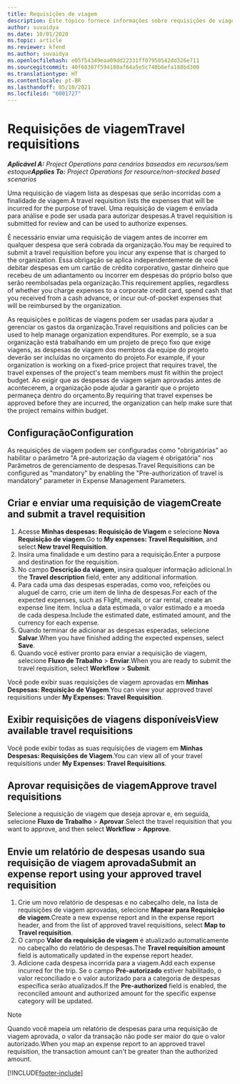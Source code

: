 ```yaml
---
title: Requisições de viagem
description: Este tópico fornece informações sobre requisições de viagem.
author: suvaidya
ms.date: 10/01/2020
ms.topic: article
ms.reviewer: kfend
ms.author: suvaidya
ms.openlocfilehash: e05f54349eaa09dd22331ff07950542dd326e711
ms.sourcegitcommit: 40f68387f594180af64a5e5c748b6efa188bd300
ms.translationtype: HT
ms.contentlocale: pt-BR
ms.lasthandoff: 05/10/2021
ms.locfileid: "6001727"
---
```

# <a name="travel-requisitions"></a><span data-ttu-id="0609a-103">Requisições de viagem</span><span class="sxs-lookup"><span data-stu-id="0609a-103">Travel requisitions</span></span>

<span data-ttu-id="0609a-104">_**Aplicável A:** Project Operations para cenários baseados em recursos/sem estoque_</span><span class="sxs-lookup"><span data-stu-id="0609a-104">_**Applies To:** Project Operations for resource/non-stocked based scenarios_</span></span>

<span data-ttu-id="0609a-105">Uma requisição de viagem lista as despesas que serão incorridas com a finalidade de viagem.</span><span class="sxs-lookup"><span data-stu-id="0609a-105">A travel requisition lists the expenses that will be incurred for the purpose of travel.</span></span> <span data-ttu-id="0609a-106">Uma requisição de viagem é enviada para análise e pode ser usada para autorizar despesas.</span><span class="sxs-lookup"><span data-stu-id="0609a-106">A travel requisition is submitted for review and can be used to authorize expenses.</span></span>

<span data-ttu-id="0609a-107">É necessário enviar uma requisição de viagem antes de incorrer em qualquer despesa que será cobrada da organização.</span><span class="sxs-lookup"><span data-stu-id="0609a-107">You may be required to submit a travel requisition before you incur any expense that is charged to the organization.</span></span> <span data-ttu-id="0609a-108">Essa obrigação se aplica independentemente de você debitar despesas em um cartão de crédito corporativo, gastar dinheiro que recebeu de um adiantamento ou incorrer em despesas do próprio bolso que serão reembolsadas pela organização.</span><span class="sxs-lookup"><span data-stu-id="0609a-108">This requirement applies, regardless of whether you charge expenses to a corporate credit card, spend cash that you received from a cash advance, or incur out-of-pocket expenses that will be reimbursed by the organization.</span></span>

<span data-ttu-id="0609a-109">As requisições e políticas de viagens podem ser usadas para ajudar a gerenciar os gastos da organização.</span><span class="sxs-lookup"><span data-stu-id="0609a-109">Travel requisitions and policies can be used to help manage organization expenditures.</span></span> <span data-ttu-id="0609a-110">Por exemplo, se a sua organização está trabalhando em um projeto de preço fixo que exige viagens, as despesas de viagem dos membros da equipe do projeto deverão ser incluídas no orçamento do projeto.</span><span class="sxs-lookup"><span data-stu-id="0609a-110">For example, if your organization is working on a fixed-price project that requires travel, the travel expenses of the project's team members must fit within the project budget.</span></span> <span data-ttu-id="0609a-111">Ao exigir que as despesas de viagem sejam aprovadas antes de acontecerem, a organização pode ajudar a garantir que o projeto permaneça dentro do orçamento.</span><span class="sxs-lookup"><span data-stu-id="0609a-111">By requiring that travel expenses be approved before they are incurred, the organization can help make sure that the project remains within budget.</span></span>

## <a name="configuration"></a><span data-ttu-id="0609a-112">Configuração</span><span class="sxs-lookup"><span data-stu-id="0609a-112">Configuration</span></span> 

<span data-ttu-id="0609a-113">As requisições de viagem podem ser configuradas como "obrigatórias" ao habilitar o parâmetro "A pré-autorização da viagem é obrigatória" nos Parâmetros de gerenciamento de despesas.</span><span class="sxs-lookup"><span data-stu-id="0609a-113">Travel Requisitions can be configured as "mandatory" by enabling the "Pre-authorization of travel is mandatory" parameter in Expense Management Parameters.</span></span> 

## <a name="create-and-submit-a-travel-requisition"></a><span data-ttu-id="0609a-114">Criar e enviar uma requisição de viagem</span><span class="sxs-lookup"><span data-stu-id="0609a-114">Create and submit a travel requisition</span></span>

1. <span data-ttu-id="0609a-115">Acesse **Minhas despesas: Requisição de Viagem** e selecione **Nova Requisição de viagem**.</span><span class="sxs-lookup"><span data-stu-id="0609a-115">Go to **My expenses: Travel Requisition**, and select **New travel Requisition**.</span></span>
2. <span data-ttu-id="0609a-116">Insira uma finalidade e um destino para a requisição.</span><span class="sxs-lookup"><span data-stu-id="0609a-116">Enter a purpose and destination for the requisition.</span></span>
3. <span data-ttu-id="0609a-117">No campo **Descrição da viagem**, insira qualquer informação adicional.</span><span class="sxs-lookup"><span data-stu-id="0609a-117">In the  **Travel description** field, enter any additional information.</span></span> 
4. <span data-ttu-id="0609a-118">Para cada uma das despesas esperadas, como voo, refeições ou aluguel de carro, crie um item de linha de despesas.</span><span class="sxs-lookup"><span data-stu-id="0609a-118">For each of the expected expenses, such as Flight, meals, or car rental, create an expense line item.</span></span> <span data-ttu-id="0609a-119">Inclua a data estimada, o valor estimado e a moeda de cada despesa.</span><span class="sxs-lookup"><span data-stu-id="0609a-119">Include the estimated date, estimated amount, and the currency for each expense.</span></span> 
5. <span data-ttu-id="0609a-120">Quando terminar de adicionar as despesas esperadas, selecione **Salvar**.</span><span class="sxs-lookup"><span data-stu-id="0609a-120">When you have finished adding the expected expenses, select **Save**.</span></span>
6. <span data-ttu-id="0609a-121">Quando você estiver pronto para enviar a requisição de viagem, selecione **Fluxo de Trabalho** > **Enviar**.</span><span class="sxs-lookup"><span data-stu-id="0609a-121">When you are ready to submit the travel requisition, select **Workflow** > **Submit**.</span></span>

<span data-ttu-id="0609a-122">Você pode exibir suas requisições de viagem aprovadas em **Minhas Despesas: Requisição de Viagem**.</span><span class="sxs-lookup"><span data-stu-id="0609a-122">You can view your approved travel requisitions under **My Expenses: Travel Requisition**.</span></span> 

## <a name="view-available-travel-requisitions"></a><span data-ttu-id="0609a-123">Exibir requisições de viagens disponíveis</span><span class="sxs-lookup"><span data-stu-id="0609a-123">View available travel requisitions</span></span>

<span data-ttu-id="0609a-124">Você pode exibir todas as suas requisições de viagem em **Minhas Despesas: Requisições de Viagem**.</span><span class="sxs-lookup"><span data-stu-id="0609a-124">You can view all of your travel requisitions under **My Expenses: Travel Requisitions**.</span></span>

## <a name="approve-travel-requisitions"></a><span data-ttu-id="0609a-125">Aprovar requisições de viagem</span><span class="sxs-lookup"><span data-stu-id="0609a-125">Approve travel requisitions</span></span>

<span data-ttu-id="0609a-126">Selecione a requisição de viagem que deseja aprovar e, em seguida, selecione **Fluxo de Trabalho** > **Aprovar**.</span><span class="sxs-lookup"><span data-stu-id="0609a-126">Select the travel requisition that you want to approve, and then select **Workflow** > **Approve**.</span></span>  

## <a name="submit-an-expense-report-using-your-approved-travel-requisition"></a><span data-ttu-id="0609a-127">Envie um relatório de despesas usando sua requisição de viagem aprovada</span><span class="sxs-lookup"><span data-stu-id="0609a-127">Submit an expense report using your approved travel requisition</span></span>

1. <span data-ttu-id="0609a-128">Crie um novo relatório de despesas e no cabeçalho dele, na lista de requisições de viagem aprovadas, selecione **Mapear para Requisição de viagem**.</span><span class="sxs-lookup"><span data-stu-id="0609a-128">Create a new expense report and in the expense report header, and from the list of approved travel requisitions, select **Map to Travel requisition**.</span></span>
2. <span data-ttu-id="0609a-129">O campo **Valor da requisição de viagem** é atualizado automaticamente no cabeçalho do relatório de despesas.</span><span class="sxs-lookup"><span data-stu-id="0609a-129">The **Travel requisition amount** field is automatically updated in the expense report header.</span></span>
3. <span data-ttu-id="0609a-130">Adicione cada despesa incorrida para a viagem.</span><span class="sxs-lookup"><span data-stu-id="0609a-130">Add each expense incurred for the trip.</span></span> <span data-ttu-id="0609a-131">Se o campo **Pré-autorizado** estiver habilitado, o valor reconciliado e o valor autorizado para a categoria de despesas específica serão atualizados.</span><span class="sxs-lookup"><span data-stu-id="0609a-131">If the **Pre-authorized** field is enabled, the reconciled amount and authorized amount for the specific expense category will be updated.</span></span>

> [!NOTE]
> <span data-ttu-id="0609a-132">Quando você mapeia um relatório de despesas para uma requisição de viagem aprovada, o valor da transação não pode ser maior do que o valor autorizado.</span><span class="sxs-lookup"><span data-stu-id="0609a-132">When you map an expense report to an approved travel requisition, the transaction amount can't be greater than the authorized amount.</span></span> 


[!INCLUDE[footer-include](../includes/footer-banner.md)]